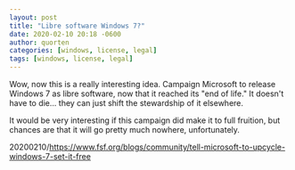 ```yaml
---
layout: post
title: "Libre software Windows 7?"
date: 2020-02-10 20:18 -0600
author: quorten
categories: [windows, license, legal]
tags: [windows, license, legal]
---
```


Wow, now this is a really interesting idea.  Campaign Microsoft to
release Windows 7 as libre software, now that it reached its "end of
life."  It doesn't have to die... they can just shift the stewardship
of it elsewhere.

It would be very interesting if this campaign did make it to full
fruition, but chances are that it will go pretty much nowhere,
unfortunately.

20200210/https://www.fsf.org/blogs/community/tell-microsoft-to-upcycle-windows-7-set-it-free
